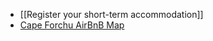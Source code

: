 - [[Register your short-term accommodation]]
- [Cape Forchu AirBnB Map](https://www.airbnb.com/s/Cape-Forchu--Nova-Scotia--Canada/homes?refinement_paths%5B%5D=%2Fhomes&acp_id=44cc5455-d179-4d0e-9926-c67d8b32e73e&date_picker_type=flexible_dates&place_id=ChIJG1oMP9YPVksRiUYhWDQWelo&checkin=2025-09-03&checkout=2025-10-07&flexible_date_search_filter_type=6&flexible_trip_dates%5B%5D=september&flexible_trip_dates%5B%5D=october&flexible_trip_lengths%5B%5D=one_week&adults=2&source=structured_search_input_header&search_type=user_map_move&query=Cape%20Forchu%2C%20Nova%20Scotia%2C%20Canada&monthly_start_date=2025-10-01&monthly_length=3&monthly_end_date=2026-01-01&search_mode=regular_search&price_filter_input_type=2&price_filter_num_nights=5&channel=EXPLORE&ne_lat=43.92986967275384&ne_lng=-66.03428760966199&sw_lat=43.6797784049199&sw_lng=-66.28395722582755&zoom=11.421677748220556&zoom_level=11.421677748220556&search_by_map=true)
